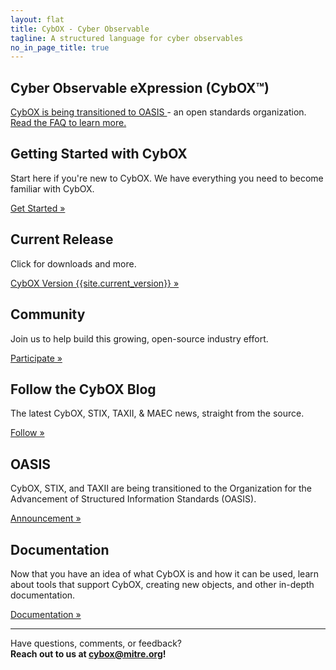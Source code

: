 ```yaml
---
layout: flat
title: CybOX - Cyber Observable 
tagline: A structured language for cyber observables
no_in_page_title: true
---
```


<h2><strong>Cyber Observable eXpression (CybOX™)</strong></h2>

<div class="alert alert-warning" role="alert">
  <a href="https://www.oasis-open.org/committees/tc_cat.php?cat=security" class="alert-link">
  CybOX is being transitioned to OASIS </a>
  - an open standards organization.
  <a href="https://stixproject.github.io/oasis-faq.pdf" class="alert-link">
  Read the FAQ to learn more.</a>
</div>

<div class="jumbotron">
  <h2><strong>Getting Started with CybOX</strong></h2>
  <p>Start here if you're new to CybOX. We have everything you need to become
  familiar with CybOX.</p>
  <p><a class="btn btn-primary btn-lg" role="button" href="/getting-started">Get Started »</a></p>
</div>


<div class="row">
  <div class="col-md-4 text-center">
    <h2>Current Release</h2>
    <p>Click for downloads and more.</p>
    <p><a class="btn btn-primary btn-lg" role="button" href="https://cybox.mitre.org/language/version{{site.current_version}}/">CybOX Version {{site.current_version}} »</a></p>
  </div>
  <div class="col-md-4 text-center">
    <h2>Community</h2>
    <p>Join us to help build this growing, open-source industry effort.</p>
    <p><a class="btn btn-primary btn-lg" role="button" href="/community">Participate »</a></p>
  </div>
  <div class="col-md-4 text-center">
    <h2>Follow the CybOX Blog</h2>
    <p>The latest CybOX, STIX, TAXII, & MAEC news, straight from the source.</p>
    <p><a class="btn btn-primary btn-lg" role="button" href="http://stixproject.tumblr.com/">Follow »</a></p>
  </div>
</div>

<div class="row">
  <div class="col-md-4 text-center">
    <h2>OASIS</h2>
    <p>CybOX, STIX, and TAXII are being transitioned to the Organization for the Advancement of Structured Information Standards (OASIS).</p>
    <p><a class="btn btn-primary btn-lg" role="button" href="https://stixproject.github.io/stix-at-oasis.pdf">Announcement »</a></p>
  </div>
  <div class="col-md-4 text-center">
    <h2>Documentation</h2>
    <p>Now that you have an idea of what CybOX is and how it can be used,
    learn about tools that support CybOX, creating new objects, and other in-depth
    documentation.</p>
    <p><a class="btn btn-primary btn-lg" role="button" href="/documentation">Documentation »</a></p>
  </div>
</div>

<hr />
<p class="lead text-center">
  Have questions, comments, or feedback?
  <br/>
  <strong>Reach out to us at <a href="mailto:cybox@mitre.org.">cybox@mitre.org</a>!</strong>
</p>

